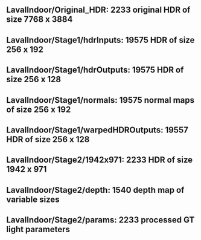 ## LavalIndoor/Original_HDR: 2233 original HDR of size 7768 x 3884
## LavalIndoor/Stage1/hdrInputs: 19575 HDR of size 256 x 192
## LavalIndoor/Stage1/hdrOutputs: 19575 HDR of size 256 x 128
## LavalIndoor/Stage1/normals: 19575 normal maps of size 256 x 192
## LavalIndoor/Stage1/warpedHDROutputs: 19557 HDR of size 256 x 128
## LavalIndoor/Stage2/1942x971: 2233 HDR of size 1942 x 971
## LavalIndoor/Stage2/depth: 1540 depth map of variable sizes
## LavalIndoor/Stage2/params: 2233 processed GT light parameters
